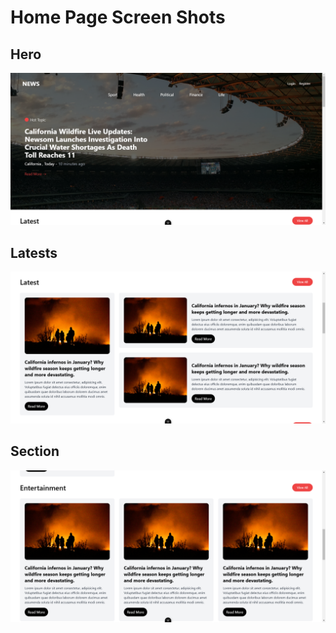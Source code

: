 # Home Page Screen Shots

## Hero 
<img src="Hero.png">

## Latests 
<img src="Latest.png">

## Section 
<img src="Section.png">